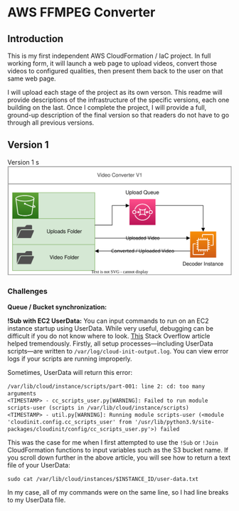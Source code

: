 # AWS FFMPEG Converter

## Introduction
This is my first independent AWS CloudFormation / IaC project. In full working form, it will launch a web page to upload videos, convert those videos to configured qualities, then present them back to the user on that same web page.

I will upload each stage of the project as its own verson. This readme will provide descriptions of the infrastructure of the specific versions, each one building on the last. Once I complete the project, I will provide a full, ground-up description of the final version so that readers do not have to go through all previous versions.

## Version 1
Version 1 s
![Diagram](https://raw.githubusercontent.com/joeyolson18/aws-ffmpeg-converter/main/images/video-converter-v1.svg)
### Challenges
**Queue / Bucket synchronization:**

**!Sub with EC2 UserData:**
You can input commands to run on an EC2 instance startup using UserData. While very useful, debugging can be difficult if you do not know where to look. [This](https://stackoverflow.com/questions/15904095/how-to-check-whether-my-user-data-passing-to-ec2-instance-is-working) Stack Overflow article helped tremendously. Firstly, all setup processes—including UserData scripts—are written to `/var/log/cloud-init-output.log`. You can view error logs if your scripts are running improperly.

Sometimes, UserData will return this error:
```
/var/lib/cloud/instance/scripts/part-001: line 2: cd: too many arguments
<TIMESTAMP> - cc_scripts_user.py[WARNING]: Failed to run module scripts-user (scripts in /var/lib/cloud/instance/scripts)
<TIMESTAMP> - util.py[WARNING]: Running module scripts-user (<module 'cloudinit.config.cc_scripts_user' from '/usr/lib/python3.9/site-packages/cloudinit/config/cc_scripts_user.py'>) failed
```
 This was the case for me when I first attempted to use the `!Sub` or `!Join` CloudFormation functions to input variables such as the S3 bucket name. If you scroll down further in the above article, you will see how to return a text file of your UserData:
```
sudo cat /var/lib/cloud/instances/$INSTANCE_ID/user-data.txt
```
In my case, all of my commands were on the same line, so I had line breaks to my UserData file.
